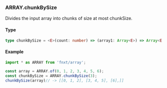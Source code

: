 ### ARRAY.chunkBySize
Divides the input array into chunks of size at most chunkSize.

#### Type
```ts
type chunkBySize = <E>(count: number) => (array1: Array<E>) => Array<E[]>
```

#### Example
```ts
import * as ARRAY from 'fnxt/array';

const array = ARRAY.of(0, 1, 2, 3, 4, 5, 6);
const chunkBySize = ARRAY.chunkBySize(3);
chunkBySize(array)// -> [[0, 1, 2], [3, 4, 5], [6],]]
```
